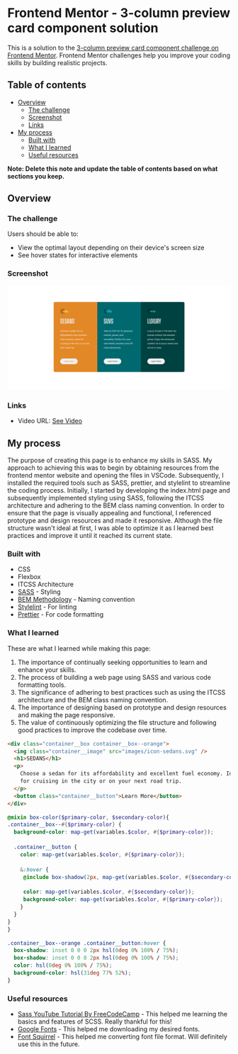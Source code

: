 # Frontend Mentor - 3-column preview card component solution

This is a solution to the [3-column preview card component challenge on Frontend Mentor](https://www.frontendmentor.io/challenges/3column-preview-card-component-pH92eAR2-). Frontend Mentor challenges help you improve your coding skills by building realistic projects.

## Table of contents

- [Overview](#overview)
  - [The challenge](#the-challenge)
  - [Screenshot](#screenshot)
  - [Links](#links)
- [My process](#my-process)
  - [Built with](#built-with)
  - [What I learned](#what-i-learned)
  - [Useful resources](#useful-resources)


**Note: Delete this note and update the table of contents based on what sections you keep.**

## Overview

### The challenge

Users should be able to:

- View the optimal layout depending on their device's screen size
- See hover states for interactive elements

### Screenshot

![](./my-output/Screenshot%202023-04-17%20110639.png)

### Links

- Video URL: [See Video](https://nimb.ws/qD3Fik)

## My process
The purpose of creating this page is to enhance my skills in SASS. My approach to achieving this was to begin by obtaining resources from the frontend mentor website and opening the files in VSCode. Subsequently, I installed the required tools such as SASS, prettier, and stylelint to streamline the coding process. Initially, I started by developing the index.html page and subsequently implemented styling using SASS, following the ITCSS architecture and adhering to the BEM class naming convention. In order to ensure that the page is visually appealing and functional, I referenced prototype and design resources and made it responsive. Although the file structure wasn't ideal at first, I was able to optimize it as I learned best practices and improve it until it reached its current state.

### Built with

- CSS
- Flexbox
- ITCSS Architecture
- [SASS](https://sass-lang.com/) - Styling
- [BEM Methodology](https://en.bem.info/methodology/) - Naming convention
- [Stylelint](https://stylelint.io/) - For linting
- [Prettier](https://prettier.io/) - For code formatting


### What I learned

These are what I learned while making this page:
1. The importance of continually seeking opportunities to learn and enhance your skills.
2. The process of building a web page using SASS and various code formatting tools.
3. The significance of adhering to best practices such as using the ITCSS architecture and the BEM class naming convention.
4. The importance of designing based on prototype and design resources and making the page responsive.
5. The value of continuously optimizing the file structure and following good practices to improve the codebase over time.


```html
<div class="container__box container__box--orange">
  <img class="container__image" src="images/icon-sedans.svg" />
  <h1>SEDANS</h1>
  <p>
    Choose a sedan for its affordability and excellent fuel economy. Ideal
    for cruising in the city or on your next road trip.
  </p>
  <button class="container__button">Learn More</button>
</div>
```

```scss
@mixin box-color($primary-color, $secondary-color){
.container__box--#{$primary-color} {
  background-color: map-get(variables.$color, #{$primary-color});

  .container__button {
    color: map-get(variables.$color, #{$primary-color});

    &:hover {
     @include box-shadow(2px, map-get(variables.$color, #{$secondary-color}));

     color: map-get(variables.$color, #{$secondary-color}); 
     background-color: map-get(variables.$color, #{$primary-color});
    }
  }
}
}
```

```css
.container__box--orange .container__button:hover {
  box-shadow: inset 0 0 0 2px hsl(0deg 0% 100% / 75%);
  box-shadow: inset 0 0 0 2px hsl(0deg 0% 100% / 75%);
  color: hsl(0deg 0% 100% / 75%);
  background-color: hsl(31deg 77% 52%);
}
```

### Useful resources

- [Sass YouTube Tutorial By FreeCodeCamp](https://www.youtube.com/watch?v=_a5j7KoflTs&list=PLLah4xHYIASBG7GCKZa12md4exHNf2kQY&index=12&t=1414s) - This helped me learning the basics and features of SCSS. Really thankful for this!
- [Google Fonts](https://fonts.google.com/) - This helped me downloading my desired fonts.
- [Font Squirrel](https://www.fontsquirrel.com/) - This helped me converting font file format. Will definitely use this in the future.


